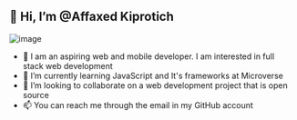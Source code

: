 ## 👋 Hi, I’m @Affaxed Kiprotich
![image](https://user-images.githubusercontent.com/85197908/145681340-0531c6c7-b346-4b48-b978-74dc90b59880.png)
- 👀 I am an aspiring web and mobile developer. I am interested in full stack web development
- 🌱 I’m currently learning JavaScript and It's frameworks at Microverse
- 💞️ I’m looking to collaborate on a web development project that is open source
- 📫 You can reach me through the email in my GitHub account

<!---
DelhinRharl/DelhinRharl is a ✨ special ✨ repository because its `README.md` (this file) appears on your GitHub profile.
You can click the Preview link to take a look at your changes.
--->
